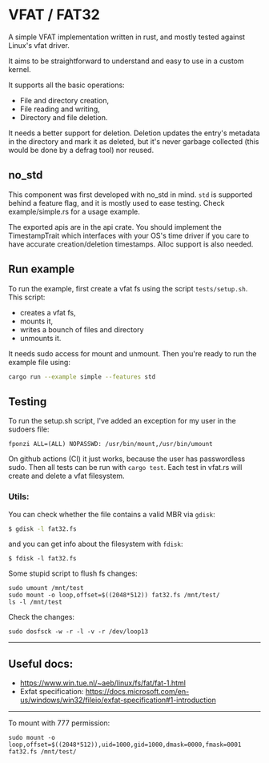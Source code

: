 # VFAT / FAT32

A simple VFAT implementation written in rust, and mostly tested against Linux's vfat driver.

It aims to be straightforward to understand and easy to use in a custom kernel.

It supports all the basic operations:

* File and directory creation,
* File reading and writing,
* Directory and file deletion.

It needs a better support for deletion. Deletion updates the entry's metadata in the directory and mark it as deleted,
but it's never garbage collected (this would be done by a defrag tool) nor reused.

## no_std

This component was first developed with no_std in mind. `std` is supported behind a feature flag, and it is mostly used
to
ease testing. Check example/simple.rs for a usage example.

The exported apis are in the api crate. You should implement the TimestampTrait which interfaces with your OS's time
driver
if you care to have accurate creation/deletion timestamps. Alloc support is also needed.

## Run example

To run the example, first create a vfat fs using the script `tests/setup.sh`. This script:

* creates a vfat fs,
* mounts it,
* writes a bounch of files and directory
* unmounts it.

It needs sudo access for mount and unmount. Then you're ready to run the example file using:

```bash
cargo run --example simple --features std
```

## Testing

To run the setup.sh script, I've added an exception for my user in the sudoers file:

```
fponzi ALL=(ALL) NOPASSWD: /usr/bin/mount,/usr/bin/umount
```

On github actions (CI) it just works, because the user has passwordless sudo.
Then all tests can be run with `cargo test`. Each test in vfat.rs will create and delete a vfat filesystem.

### Utils:

You can check whether the file contains a valid MBR via `gdisk`:

```bash
$ gdisk -l fat32.fs
```

and you can get info about the filesystem with `fdisk`:

```
$ fdisk -l fat32.fs
```

Some stupid script to flush fs changes:

```
sudo umount /mnt/test
sudo mount -o loop,offset=$((2048*512)) fat32.fs /mnt/test/
ls -l /mnt/test
```

Check the changes:

```shell
sudo dosfsck -w -r -l -v -r /dev/loop13
```

---

## Useful docs:

* https://www.win.tue.nl/~aeb/linux/fs/fat/fat-1.html
* Exfat specification: https://docs.microsoft.com/en-us/windows/win32/fileio/exfat-specification#1-introduction

---

To mount with 777 permission:

```
sudo mount -o loop,offset=$((2048*512)),uid=1000,gid=1000,dmask=0000,fmask=0001 fat32.fs /mnt/test/
```